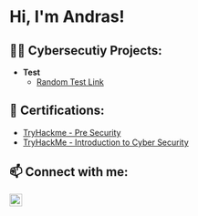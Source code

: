 <h1>Hi, I'm Andras! </h1>

<h2>👨‍💻 Cybersecutiy Projects:</h2>

- <b>Test</b>
  - [Random Test Link](https://youtube.com)

<h2>📝 Certifications:</h2>

- [TryHackme - Pre Security](https://tryhackme-certificates.s3-eu-west-1.amazonaws.com/THM-05XW0BQMGQ.png)
- [TryHackMe - Introduction to Cyber Security](https://tryhackme-certificates.s3-eu-west-1.amazonaws.com/THM-4RFECDSEPW.png)

<h2>📫 Connect with me:</h2>

[<img align="left" alt="AndrasEipl | Instagram" width="22px" src="https://cdn.jsdelivr.net/npm/simple-icons@v3/icons/instagram.svg" />][instagram]

[instagram]: https://www.instagram.com/eiplandras/


<!--

Here are some ideas to get you started:

- 🔭 I’m currently working on ...
- 🌱 I’m currently learning ...
- 👯 I’m looking to collaborate on ...
- 🤔 I’m looking for help with ...
- 💬 Ask me about ...
- 📫 How to reach me: ...
- 😄 Pronouns: ...
- ⚡ Fun fact: ...

-->
